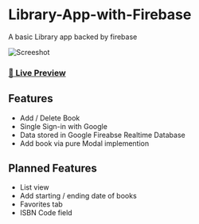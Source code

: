 # Library-App-with-Firebase
A basic Library app backed by firebase

![Screeshot](https://user-images.githubusercontent.com/58932692/138541266-ba28d2c4-2eb8-4a4e-aec3-32c133cda687.png)
### [🔗 Live Preview](https://js-book-lib.web.app/)

## Features
- Add / Delete Book
- Single Sign-in with Google
- Data stored in Google Fireabse Realtime Database
- Add book via pure Modal implemention

## Planned Features
- List view
- Add starting / ending date of books
- Favorites tab
- ISBN Code field
